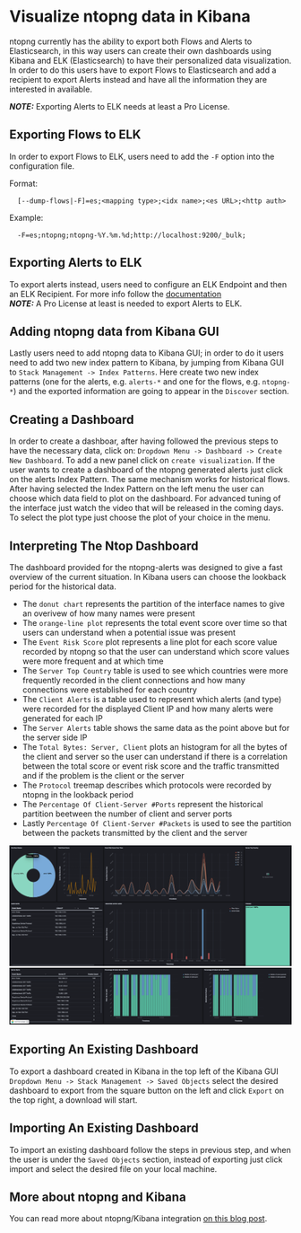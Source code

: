 # Visualize ntopng data in Kibana

ntopng currently has the ability to export both Flows and Alerts to Elasticsearch, in 
this way users can create their own dashboards using Kibana and ELK (Elasticsearch) to have
their personalized data visualization.
In order to do this users have to export Flows to Elasticsearch and add a recipient to
export Alerts instead and have all the information they are interested in available.<br />

**_NOTE:_** Exporting Alerts to ELK needs at least a Pro License.

## Exporting Flows to ELK

In order to export Flows to ELK, users need to add the `-F` option into the configuration file.

Format:
```
  [--dump-flows|-F]=es;<mapping type>;<idx name>;<es URL>;<http auth>
```
Example:
```
  -F=es;ntopng;ntopng-%Y.%m.%d;http://localhost:9200/_bulk;
```

## Exporting Alerts to ELK

To export alerts instead, users need to configure an ELK Endpoint and then an ELK Recipient.
For more info follow the [documentation](https://www.ntop.org/guides/ntopng/user_interface/shared/alerts/available_endpoints.html)<br />
**_NOTE:_**  A Pro License at least is needed to export Alerts to ELK.

## Adding ntopng data from Kibana GUI

Lastly users need to add ntopng data to Kibana GUI; in order to do it users need to add two new
index pattern to Kibana, by jumping from Kibana GUI to `Stack Management -> Index Patterns`.
Here create two new index patterns (one for the alerts, e.g. `alerts-*` and one for the flows, e.g. `ntopng-*`)
and the exported information are going to appear in the `Discover` section.

## Creating a Dashboard

In order to create a dashboar, after having followed the previous steps to have the necessary data, click on: `Dropdown Menu -> Dashboard -> Create New Dashboard`. To add a new panel click on `create visualization`. If the user wants to create a dashboard of the ntopng generated alerts just click on the alerts Index Pattern. The same mechanism works for historical flows.
After having selected the Index Pattern on the left menu the user can choose which data field to plot on the dashboard. For advanced tuning of the interface just watch the video that will be released in the coming days. To select the plot type just choose the plot of your choice in the menu.

## Interpreting The Ntop Dashboard

The dashboard provided for the ntopng-alerts was designed to give a fast overview of the current situation. In Kibana users can choose the lookback period for the historical data. 

- The `donut chart` represents the partition of the interface names to give an overivew of how many names were present
- The `orange-line plot` represents the total event score over time so that users can understand when a potential issue was present
- The `Event Risk Score` plot represents a line plot for each score value recorded by ntopng so that the user can understand which score values were more frequent and at which time
- The `Server Top Country` table is used to see which countries were more frequently recorded in the client connections and how many connections were established for each country
- The `Client Alerts` is a table used to represent which alerts (and type) were recorded for the displayed Client IP and how many alerts were generated for each IP
- The `Server Alerts` table shows the same data as the point above but for the server side IP
- The `Total Bytes: Server, Client` plots an histogram for all the bytes of the client and server so the user can understand if there is a correlation between the total score or event risk score and the traffic transmitted and if the problem is the client or the server
- The `Protocol` treemap describes which protocols were recorded by ntopng in the lookback period
- The `Percentage Of Client-Server #Ports` represent the historical partition beetween the number of client and server ports
- Lastly `Percentage Of Client-Server #Packets` is used to see the partition between the packets transmitted by the client and the server 

![main_page](dash_main.png)
![secondary_page](dash_secondary.png)
## Exporting An Existing Dashboard

To export a dashboard created in Kibana in the top left of the Kibana GUI `Dropdown Menu -> Stack Management -> Saved Objects` select the desired dashboard to export from the square button on the left and click `Export` on the top right, a download will start.

## Importing An Existing Dashboard

To import an existing dashboard follow the steps in previous step, and when the user is under the `Saved Objects` section, instead of exporting just click import and select the desired file on your local machine.

## More about ntopng and Kibana
You can read more about ntopng/Kibana integration [on this blog post](https://www.ntop.org/ntopng/howto-visualise-ntopng-alerts-in-kibana/).

